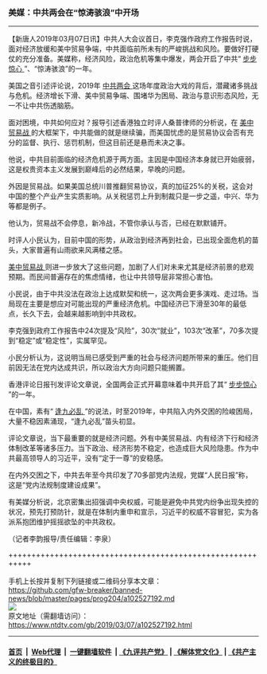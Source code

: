 ### 美媒：中共两会在“惊涛骇浪”中开场
------------------------

<div class="post_content" itemprop="articleBody">
 <p>
  【新唐人2019年03月07日讯】中共人大会议首日，李克强作政府工作报告时说，面对经济放缓和美中贸易争端，中共面临前所未有的严峻挑战和风险。要做好打硬仗的充分准备。美媒称，经济风险，政治危机等集中爆发，两会开启了中共“
  <a href="https://www.ntdtv.com/gb/步步惊心.htm">
   步步惊心
  </a>
  ”、“惊涛骇浪”的一年。
 </p>
 <p>
  美国之音引述评论说，2019年
  <a href="https://www.ntdtv.com/gb/中共两会.htm">
   中共两会
  </a>
  这场年度政治大戏的背后，潜藏诸多挑战与危机。经济增长下滑、美中贸易争端、围堵华为困局、政治与意识形态风险，无一不让中共伤透脑筋。
 </p>
 <p>
  面对困境，中共如何应对？报导引述香港独立时评人桑普律师的分析说，在
  <a href="https://www.ntdtv.com/gb/美中贸易战.htm">
   美中贸易战
  </a>
  的大框架下，中共能做的就是继续骗，而美国忧虑的是贸易协议会否有充分的监督、执行、惩罚机制，但这目前还是悬而未决之事。
 </p>
 <p>
  他说，中共目前面临的经济危机源于两方面。主因是中国经济本身就已开始疲弱，这是权贵资本主义发展到巅峰后的必然结果，早晚的问题。
 </p>
 <p>
  外因是贸易战。如果美国总统川普推翻贸易协议，真的加征25%的关税，这会对中国的整个产业产生实质影响。从关税惩罚上升到制裁只是一步之遥，中兴、华为等都是例子。
 </p>
 <p>
  他认为，贸易战不会停息，新冷战，不管你承认与否，已经在默默铺开。
 </p>
 <p>
  时评人小民认为，目前中国的形势，从政治到经济再到社会，已出现全面危机的苗头，大家普遍有山雨欲来风满楼之感。
 </p>
 <p>
  <a href="https://www.ntdtv.com/gb/美中贸易战.htm">
   美中贸易战
  </a>
  则进一步放大了这些问题，加剧了人们对未来尤其是经济前景的悲观预期。而民间普遍存在的焦虑情绪，也让中共领导层非常担心害怕。
 </p>
 <p>
  小民说，由于中共没法在政治上达成默契和统一，这次两会更多演戏、走过场。当局现在主要是想应对可能出现的严重经济危机。中国经济已下滑至30年的最低点，长久下去，会越来越影响到中共政权。
 </p>
 <p>
  李克强到政府工作报告中24次提及“风险”，30次“就业”，103次“改革”，70多次提到“稳定”或“稳定性”，实属罕见。
 </p>
 <p>
  小民分析认为，这说明当局已感受到严重的社会与经济问题所带来的重压。他们目前因无法在党内达成共识，所以政治大方向问题只能搁置。
 </p>
 <p>
  香港评论日报刊发评论文章说，全国两会正式开幕意味着中共开启了其“
  <a href="https://www.ntdtv.com/gb/步步惊心.htm">
   步步惊心
  </a>
  ”的一年。
 </p>
 <p>
  在中国，素有“
  <a href="https://www.ntdtv.com/gb/逢九必乱.htm">
   逢九必乱
  </a>
  ”的说法，时至2019年，中共陷入内外交困的险峻困局，大量不稳因素涌现，“逢九必乱”苗头初显。
 </p>
 <p>
  评论文章说，当下最重要的就是经济问题。外有中美贸易战、内有经济下行和经济体制改革等诸多压力。当下政治、经济形势不稳定，也造成巨大风险隐患。作为中共最高领导人的习近平，没有“定于一尊”的安稳感。
 </p>
 <p>
  在内外交困之下，中共去年至今共印发了70多部党内法规，党媒“人民日报”称，这是“党内法规制度建设成果”。
 </p>
 <p>
  有美媒分析说，北京密集出招强调中央权威，可能是避免中共党内纷争出现失控的状况，预先打预防针，就是在体制内重申和宣示，习近平的权威不容冒犯，实为各派系抱团维护摇摇欲坠的中共政权。
 </p>
 <p>
  （记者李韵报导/责任编辑：李泉）
 </p>
 <div class="single_ad">
 </div>
</div>

+++++++++++++++++++++++++++++++++++++++++++++++++++++++++++<br/><br/>
手机上长按并复制下列链接或二维码分享本文章：<br/>
https://github.com/gfw-breaker/banned-news/blob/master/pages/prog204/a102527192.md <br/>
<a href='https://github.com/gfw-breaker/banned-news/blob/master/pages/prog204/a102527192.md'><img src='https://github.com/gfw-breaker/banned-news/blob/master/pages/prog204/a102527192.md.png'/></a> <br/>
原文地址（需翻墙访问）：https://www.ntdtv.com/gb/2019/03/07/a102527192.html


------------------------
#### [首页](https://github.com/gfw-breaker/banned-news/blob/master/README.md) &nbsp;|&nbsp; [Web代理](https://github.com/labour-camp/helloworld) &nbsp;|&nbsp; [一键翻墙软件](https://github.com/gfw-breaker/nogfw/blob/master/README.md) &nbsp;| [《九评共产党》](https://github.com/gfw-breaker/9ping.md/blob/master/README.md#九评之一评共产党是什么) | [《解体党文化》](https://github.com/gfw-breaker/jtdwh.md/blob/master/README.md) | [《共产主义的终极目的》](https://github.com/gfw-breaker/gczydzjmd.md/blob/master/README.md)

